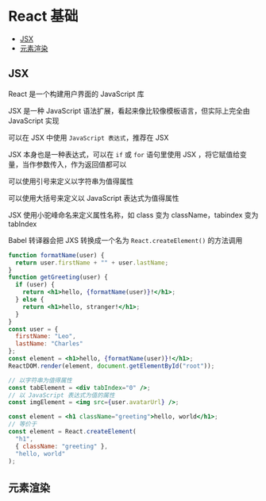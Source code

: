 # React 基础

- [JSX](#JSX)
- [元素渲染](#元素渲染)

## JSX

React 是一个构建用户界面的 JavaScript 库

JSX 是一种 JavaScript 语法扩展，看起来像比较像模板语言，但实际上完全由 JavaScript 实现

可以在 JSX 中使用 `JavaScript 表达式`，推荐在 JSX

JSX 本身也是一种表达式，可以在 `if` 或 `for` 语句里使用 JSX ，将它赋值给变量，当作参数传入，作为返回值都可以

可以使用引号来定义以字符串为值得属性

可以使用大括号来定义以 JavaScript 表达式为值得属性

JSX 使用小驼峰命名来定义属性名称，如 class 变为 className，tabindex 变为 tabIndex

Babel 转译器会把 JXS 转换成一个名为 `React.createElement()` 的方法调用

```jsx
function formatName(user) {
  return user.firstName + "" + user.lastName;
}
function getGreeting(user) {
  if (user) {
    return <h1>hello, {formatName(user)}!</h1>;
  } else {
    return <h1>hello, stranger!</h1>;
  }
}
const user = {
  firstName: "Leo",
  lastName: "Charles"
};
const element = <h1>hello, {formatName(user)}!</h1>;
ReactDOM.render(element, document.getElementById("root"));

// 以字符串为值得属性
const tabElement = <div tabIndex="0" />;
// 以 JavaScript 表达式为值的属性
const imgElement = <img src={user.avatarUrl} />;

const element = <h1 className="greeting">hello, world</h1>;
// 等价于
const element = React.createElement(
  "h1",
  { className: "greeting" },
  "hello, world"
);
```

## 元素渲染
